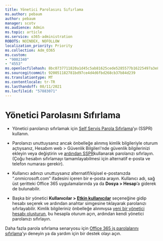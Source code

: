 ```yaml
---
title: Yönetici Parolasını Sıfırlama
ms.author: pebaum
author: pebaum
manager: scotv
ms.audience: Admin
ms.topic: article
ms.service: o365-administration
ROBOTS: NOINDEX, NOFOLLOW
localization_priority: Priority
ms.collection: Adm_O365
ms.custom:
- "9002340"
- "4553"
ms.openlocfilehash: 8bc0737711820a1d45c5ab81625cede5285577b16225497a3e86e64b3cf24ed1
ms.sourcegitcommit: 920051182781bd97ce4d4d6fbd268cb37b84d239
ms.translationtype: MT
ms.contentlocale: tr-TR
ms.lasthandoff: 08/11/2021
ms.locfileid: "57883071"
---
```

# <a name="admin-password-reset"></a>Yönetici Parolasını Sıfırlama

- Yönetici parolanızı sıfırlamak için [Self Servis Parola Sıfırlama](https://passwordreset.microsoftonline.com/)’yı (SSPR) kullanın.

- Parolanızı unuttuysanız ancak önbelleğe alınmış kimlik bilgileriyle oturum açtıysanız, [](https://mysignins.microsoft.com/security-info)Hesabım web > Güvenlik Bilgileri'nde güvenlik bilgilerinizi ekleyin veya değiştirin ve [ardından SSPR](https://passwordreset.microsoftonline.com/)kullanarak parolanızı sıfırlayın. (Çoğu hesabın sıfırlamayı tamamlayabilmesi için alternatif e-posta ve telefon numarası gerekir).

- Kullanıcı adınızı unuttuysanız alternatif/kişisel e-postanızda “.onmicrosoft.com” ifadesini içeren bir e-posta arayın.  Kullanıcı adı, sağ üst şeritteki Office 365 uygulamalarında ya da **Dosya > Hesap**’a giderek de bulunabilir.

- Başka bir yönetici **Kullanıcılar > [Etkin kullanıcılar](https://portal.office.com/adminportal/home#/users)** seçeneğine gidip hesabı seçerek ve ardından anahtar simgesine tıklayarak parolanızı sıfırlayabilir.  Kimlik bilgileriniz önbelleğe alınmışsa [yeni bir yönetici hesabı oluşturun](https://portal.office.com/adminportal/home#/users), bu hesapla oturum açın, ardından kendi yönetici parolanızı sıfırlayın.

Daha fazla parola sıfırlama senaryosu için [Office 365 iş parolalarını sıfırlama](https://docs.microsoft.com/microsoft-365/admin/add-users/reset-passwords)’yı deneyin ya da yardım için bir destek olayı açın.
